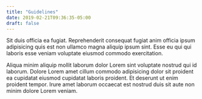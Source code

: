 ```yaml
---
title: "Guidelines"
date: 2019-02-21T09:36:35-05:00
draft: false
---
```


Sit duis officia ea fugiat. Reprehenderit consequat fugiat anim officia ipsum adipisicing quis est non ullamco magna aliquip ipsum sint. Esse eu qui qui laboris esse veniam voluptate eiusmod commodo exercitation.

Aliqua minim aliquip mollit laborum dolor Lorem sint voluptate nostrud qui id laborum. Dolore Lorem amet cillum commodo adipisicing dolor sit proident ea cupidatat eiusmod cupidatat laboris proident. Et deserunt ut enim proident tempor. Irure amet laborum occaecat est nostrud duis sit aute non minim dolore Lorem veniam.